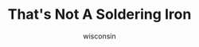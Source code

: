 ---
media: "images/rounds/round_1/not_a_soldering_iron.png"
media_type: image
title: That's Not A Soldering Iron
author: [wisconsin]
desc: REL mistakes Kafka Hynes for a soldering iron, and brings her to Tank Transfer.
---